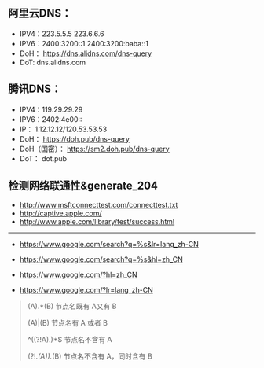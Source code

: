 ## 阿里云DNS：

- IPV4：223.5.5.5 223.6.6.6
- IPV6：2400:3200::1 2400:3200:baba::1
- DoH：
https://dns.alidns.com/dns-query
- DoT: 
dns.alidns.com

## 腾讯DNS：

- IPV4：119.29.29.29
- IPV6：2402:4e00::
- IP：
1.12.12.12/120.53.53.53
- DoH：
https://doh.pub/dns-query
- DoH（国密）：
https://sm2.doh.pub/dns-query
- DoT：
dot.pub


## 检测网络联通性&generate_204

- http://www.msftconnecttest.com/connecttest.txt
- http://captive.apple.com/
- http://www.apple.com/library/test/success.html

---

- https://www.google.com/search?q=%s&lr=lang_zh-CN
- https://www.google.com/search?q=%s&hl=zh_CN

- https://www.google.com/?hl=zh_CN
- https://www.google.com/?lr=lang_zh-CN

> (A).*(B)        节点名既有 A又有 B  
>
> (A)|(B)         节点名有 A 或者 B  
>
> ^((?!A).)*$     节点名不含有 A  
>
> (?!.*(A)).*(B)  节点名不含有 A，同时含有 B
